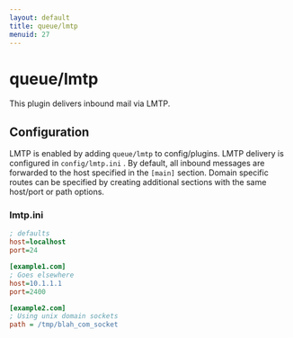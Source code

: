 ```yaml
---
layout: default
title: queue/lmtp
menuid: 27
---
```

queue/lmtp
========

This plugin delivers inbound mail via LMTP.

## Configuration

LMTP is enabled by adding `queue/lmtp` to config/plugins. LMTP delivery is configured in `config/lmtp.ini` . By default, all inbound messages are forwarded to the host specified in the `[main]` section. Domain specific routes can be specified by creating additional sections with the same host/port or path options.

### lmtp.ini

```ini
; defaults
host=localhost
port=24

[example1.com]
; Goes elsewhere
host=10.1.1.1
port=2400

[example2.com]
; Using unix domain sockets
path = /tmp/blah_com_socket
```


